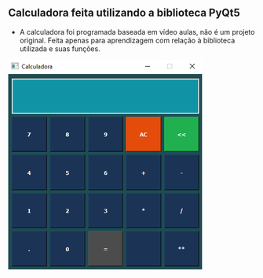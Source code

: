 ## Calculadora feita utilizando a biblioteca PyQt5

- A calculadora foi programada baseada em vídeo aulas, não é um projeto original. Feita apenas para aprendizagem com relação à biblioteca utilizada e suas funções.


![](https://github.com/feliper2002/100daysofcode/blob/master/week1/Calculadora%20PyQt/calculadora.png)
